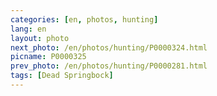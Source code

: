 ```yaml
---
categories: [en, photos, hunting]
lang: en
layout: photo
next_photo: /en/photos/hunting/P0000324.html
picname: P0000325
prev_photo: /en/photos/hunting/P0000281.html
tags: [Dead Springbock]
---
```

